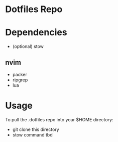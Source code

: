 # Dotfiles Repo

# Dependencies
* (optional) stow

## nvim
* packer
* ripgrep
* lua

# Usage
To pull the .dotfiles repo into your $HOME directory:
* git clone this directory
* stow command tbd

